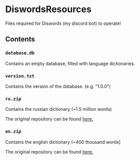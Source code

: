 # DiswordsResources
Files required for Diswords (my discord bot) to operate!

## Contents

### `database.db`

Contains an empty database, filled with language dictionaries.

### `version.txt`

Contains the version of the database. (e.g. "1.0.0")

### `ru.zip`

Contains the russian dictionary (~1.5 million words)

The original repository can be found [here.](https://github.com/danakt/russian-words)

### `en.zip`

Contains the english dictionary (~400 thousand words)

The original repository can be found [here.](https://github.com/dwyl/english-words)
